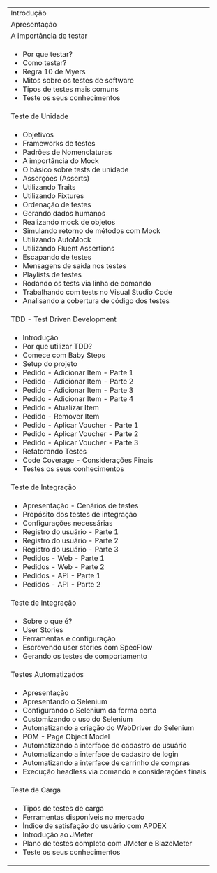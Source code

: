   <html>
    <table>
        <tbody>
            <tr><td>Introdução</td></tr>
            <tr><td>Apresentação</td></tr>
            <tr><td>A importância de testar</td></tr>
            <tr><td>
                <ul>
                    <li>Por que testar?</li>
                    <li>Como testar?</li>
                    <li>Regra 10 de Myers</li>
                    <li>Mitos sobre os testes de software</li>
                    <li>Tipos de testes mais comuns</li>
                    <li>Teste os seus conhecimentos</li>
                </ul>
            </td></tr>
            <tr><td>Teste de Unidade</td></tr>
            <tr><td>
                <ul>
                    <li>Objetivos</li>
                    <li>Frameworks de testes</li>
                    <li>Padrões de Nomenclaturas</li>
                    <li>A importância do Mock</li>
                    <li>O básico sobre tests de unidade</li>
                    <li>Asserções (Asserts)</li>
                    <li>Utilizando Traits</li>
                    <li>Utilizando Fixtures</li>
                    <li>Ordenação de testes</li>
                    <li>Gerando dados humanos</li>
                    <li>Realizando mock de objetos</li>
                    <li>Simulando retorno de métodos com Mock</li>
                    <li>Utilizando AutoMock</li>
                    <li>Utilizando Fluent Assertions</li>
                    <li>Escapando de testes</li>
                    <li>Mensagens de saída nos testes</li>
                    <li>Playlists de testes</li>
                    <li>Rodando os tests via linha de comando</li>
                    <li>Trabalhando com tests no Visual Studio Code</li>
                    <li>Analisando a cobertura de código dos testes</li>
                </ul>
            </td></tr> 
            <tr><td>TDD - Test Driven Development</td></tr>
            <tr><td>
                <ul>
                    <li>Introdução</li>
                    <li>Por que utilizar TDD?</li>
                    <li>Comece com Baby Steps</li>
                    <li>Setup do projeto</li>
                    <li>Pedido - Adicionar Item - Parte 1</li>
                    <li>Pedido - Adicionar Item - Parte 2</li>
                    <li>Pedido - Adicionar Item - Parte 3</li>
                    <li>Pedido - Adicionar Item - Parte 4</li>
                    <li>Pedido - Atualizar Item</li>
                    <li>Pedido - Remover Item</li>
                    <li>Pedido - Aplicar Voucher - Parte 1</li>
                    <li>Pedido - Aplicar Voucher - Parte 2</li>
                    <li>Pedido - Aplicar Voucher - Parte 3</li>
                    <li>Refatorando Testes</li>
                    <li>Code Coverage - Considerações Finais</li>
                    <li>Testes os seus conhecimentos</li>
                </ul>
            </td></tr>
            <tr><td>Teste de Integração</td></tr>
            <tr><td>
                <ul>
                    <li>Apresentação - Cenários de testes</li>
                    <li>Propósito dos testes de integração</li>
                    <li>Configurações necessárias</li>
                    <li>Registro do usuário - Parte 1</li>
                    <li>Registro do usuário - Parte 2</li>
                    <li>Registro do usuário - Parte 3</li>
                    <li>Pedidos - Web - Parte 1</li>
                    <li>Pedidos - Web - Parte 2</li>
                    <li>Pedidos - API - Parte 1</li>
                    <li>Pedidos - API - Parte 2</li>
                </ul>
            </td></tr>
            <tr><td>Teste de Integração</td></tr>
            <tr><td>
                <ul>
                    <li>Sobre o que é?</li>
                    <li>User Stories</li>
                    <li>Ferramentas e configuração</li>
                    <li>Escrevendo user stories com SpecFlow</li>
                    <li>Gerando os testes de comportamento</li>
                </ul>
            </td></tr>  
            <tr><td>Testes Automatizados</td></tr>
            <tr><td>
                <ul>
                    <li>Apresentação</li>
                    <li>Apresentando o Selenium</li>
                    <li>Configurando o Selenium da forma certa</li>
                    <li>Customizando o uso do Selenium</li>
                    <li>Automatizando a criação do WebDriver do Selenium</li>
                    <li>POM - Page Object Model</li>
                    <li>Automatizando a interface de cadastro de usuário</li>
                    <li>Automatizando a interface de cadastro de login</li>
                    <li>Automatizando a interface de carrinho de compras</li>
                    <li>Execução headless via comando e considerações finais</li>
                </ul>
            </td></tr>
            <tr><td>Teste de Carga</td></tr>
            <tr><td>
                <ul>
                    <li>Tipos de testes de carga</li>
                    <li>Ferramentas disponíveis no mercado</li>
                    <li>Índice de satisfação do usuário com APDEX</li>
                    <li>Introdução ao JMeter</li>
                    <li>Plano de testes completo com JMeter e BlazeMeter</li>
                    <li>Teste os seus conhecimentos</li>
                </ul>
            </td></tr>               
        </tbody>
    </table>  
 </html>